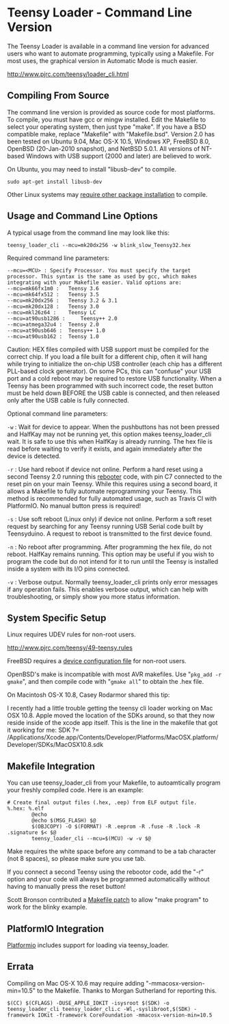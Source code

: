 # Teensy Loader - Command Line Version

The Teensy Loader is available in a command line version for advanced users who want to automate programming, typically using a Makefile. For most uses, the graphical version in Automatic Mode is much easier. 

http://www.pjrc.com/teensy/loader_cli.html

## Compiling From Source

The command line version is provided as source code for most platforms. To compile, you must have gcc or mingw installed. Edit the Makefile to select your operating system, then just type "make". If you have a BSD compatible make, replace "Makefile" with "Makefile.bsd".
Version 2.0 has been tested on Ubuntu 9.04, Mac OS-X 10.5, Windows XP, FreeBSD 8.0, OpenBSD (20-Jan-2010 snapshot), and NetBSD 5.0.1. All versions of NT-based Windows with USB support (2000 and later) are believed to work.

On Ubuntu, you may need to install "libusb-dev" to compile.

  `sudo apt-get install libusb-dev`

Other Linux systems may [require other package installation](https://forum.pjrc.com/threads/40965-Linux-64bit-Arduino-1-6-13-Issues-starting-Teensy-Loader-and-libusb-0-1-so-4-error?p=127873&viewfull=1#post127873) to compile.

## Usage and Command Line Options

A typical usage from the command line may look like this:

`teensy_loader_cli --mcu=mk20dx256 -w blink_slow_Teensy32.hex`

Required command line parameters:

```
--mcu=<MCU> : Specify Processor. You must specify the target processor. This syntax is the same as used by gcc, which makes integrating with your Makefile easier. Valid options are:
--mcu=mk66fx1m0 : 	Teensy 3.6
--mcu=mk64fx512 : 	Teensy 3.5
--mcu=mk20dx256 : 	Teensy 3.2 & 3.1
--mcu=mk20dx128 : 	Teensy 3.0
--mcu=mkl26z64 : 	Teensy LC
--mcu=at90usb1286 : 	Teensy++ 2.0
--mcu=atmega32u4 : 	Teensy 2.0
--mcu=at90usb646 : 	Teensy++ 1.0
--mcu=at90usb162 : 	Teensy 1.0
```

Caution: HEX files compiled with USB support must be compiled for the correct chip. If you load a file built for a different chip, often it will hang while trying to initialize the on-chip USB controller (each chip has a different PLL-based clock generator). On some PCs, this can "confuse" your USB port and a cold reboot may be required to restore USB functionality. When a Teensy has been programmed with such incorrect code, the reset button must be held down BEFORE the USB cable is connected, and then released only after the USB cable is fully connected.

Optional command line parameters:

`-w` : Wait for device to appear. When the pushbuttons has not been pressed and HalfKay may not be running yet, this option makes teensy_loader_cli wait. It is safe to use this when HalfKay is already running. The hex file is read before waiting to verify it exists, and again immediately after the device is detected.

`-r` : Use hard reboot if device not online. Perform a hard reset using a second Teensy 2.0 running this [rebooter](rebootor) code, with pin C7 connected to the reset pin on your main Teensy. While this requires using a second board, it allows a Makefile to fully automate reprogramming your Teensy. This method is recommended for fully automated usage, such as Travis CI with PlatformIO. No manual button press is required!

`-s` : Use soft reboot (Linux only) if device not online. Perform a soft reset request by searching for any Teensy running USB Serial code built by Teensyduino. A request to reboot is transmitted to the first device found.

`-n` : No reboot after programming. After programming the hex file, do not reboot. HalfKay remains running. This option may be useful if you wish to program the code but do not intend for it to run until the Teensy is installed inside a system with its I/O pins connected.

`-v` : Verbose output. Normally teensy_loader_cli prints only error messages if any operation fails. This enables verbose output, which can help with troubleshooting, or simply show you more status information.

## System Specific Setup

Linux requires UDEV rules for non-root users.

http://www.pjrc.com/teensy/49-teensy.rules

FreeBSD requires a [device configuration file](freebsd-teensy.conf) for non-root users.

OpenBSD's make is incompatible with most AVR makefiles. Use "`pkg_add -r gmake`", and then compile code with "`gmake all`" to obtain the .hex file.

On Macintosh OS-X 10.8, Casey Rodarmor shared this tip:

I recently had a little trouble getting the teensy cli loader working on Mac OSX 10.8. Apple moved the location of the SDKs around, so that they now reside inside of the xcode app itself. This is the line in the makefile that got it working for me:
SDK ?= /Applications/Xcode.app/Contents/Developer/Platforms/MacOSX.platform/Developer/SDKs/MacOSX10.8.sdk

## Makefile Integration

You can use teensy_loader_cli from your Makefile, to autoamtically program your freshly compiled code. Here is an example:

```
# Create final output files (.hex, .eep) from ELF output file.
%.hex: %.elf
        @echo
        @echo $(MSG_FLASH) $@
        $(OBJCOPY) -O $(FORMAT) -R .eeprom -R .fuse -R .lock -R .signature $< $@
        teensy_loader_cli --mcu=$(MCU) -w -v $@
```

Make requires the white space before any command to be a tab character (not 8 spaces), so please make sure you use tab.

If you connect a second Teensy using the rebootor code, add the "-r" option and your code will always be programmed automaticallly without having to manually press the reset button!

Scott Bronson contributed a [Makefile patch](http://www.pjrc.com/teensy/loader_cli.makefile.patch) to allow "make program" to work for the blinky example.

## PlatformIO Integration

[Platformio](http://platformio.org) includes support for loading via teensy_loader.

## Errata

Compiling on Mac OS-X 10.6 may require adding "-mmacosx-version-min=10.5" to the Makefile. Thanks to Morgan Sutherland for reporting this.

`$(CC) $(CFLAGS) -DUSE_APPLE_IOKIT -isysroot $(SDK) -o teensy_loader_cli teensy_loader_cli.c -Wl,-syslibroot,$(SDK) -framework IOKit -framework CoreFoundation -mmacosx-version-min=10.5`
